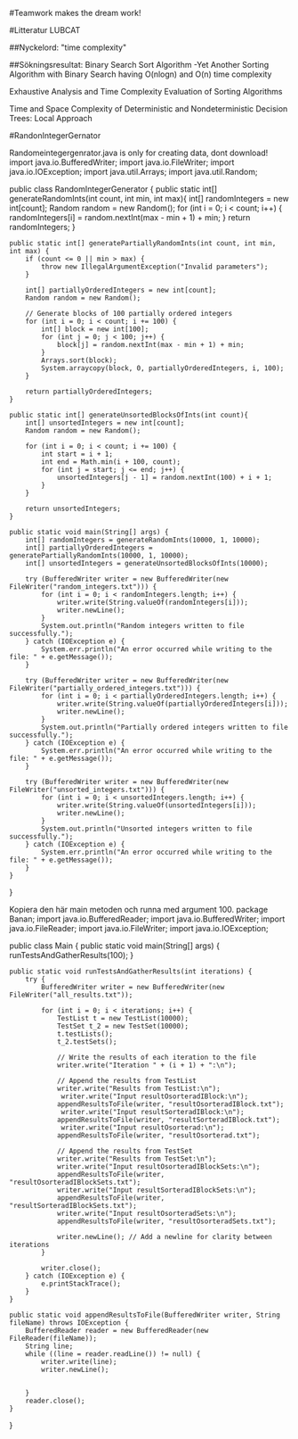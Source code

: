 #Teamwork makes the dream work!


#Litteratur LUBCAT

##Nyckelord: 
"time complexity"

##Sökningsresultat:
Binary Search Sort Algorithm -Yet Another Sorting Algorithm with Binary Search having O(nlogn) and O(n) time complexity

Exhaustive Analysis and Time Complexity Evaluation of Sorting Algorithms

Time and Space Complexity of Deterministic and Nondeterministic Decision Trees: Local Approach




















#RandonIntegerGernator

Randomeintegergenrator.java is only for creating data, dont download!
import java.io.BufferedWriter;
import java.io.FileWriter;
import java.io.IOException;
import java.util.Arrays;
import java.util.Random;

public class RandomIntegerGenerator {
    public static int[] generateRandomInts(int count, int min, int max){
        int[] randomIntegers = new int[count];
        Random random = new Random();
        for (int i = 0; i < count; i++) {
            randomIntegers[i] = random.nextInt(max - min + 1) + min;
        }
        return randomIntegers;
    }

    public static int[] generatePartiallyRandomInts(int count, int min, int max) {
        if (count <= 0 || min > max) {
            throw new IllegalArgumentException("Invalid parameters");
        }

        int[] partiallyOrderedIntegers = new int[count];
        Random random = new Random();

        // Generate blocks of 100 partially ordered integers
        for (int i = 0; i < count; i += 100) {
            int[] block = new int[100];
            for (int j = 0; j < 100; j++) {
                block[j] = random.nextInt(max - min + 1) + min;
            }
            Arrays.sort(block);
            System.arraycopy(block, 0, partiallyOrderedIntegers, i, 100);
        }

        return partiallyOrderedIntegers;
    }

    public static int[] generateUnsortedBlocksOfInts(int count){
        int[] unsortedIntegers = new int[count];
        Random random = new Random();

        for (int i = 0; i < count; i += 100) {
            int start = i + 1;
            int end = Math.min(i + 100, count);
            for (int j = start; j <= end; j++) {
                unsortedIntegers[j - 1] = random.nextInt(100) + i + 1;
            }
        }

        return unsortedIntegers;
    }

    public static void main(String[] args) {
        int[] randomIntegers = generateRandomInts(10000, 1, 10000);
        int[] partiallyOrderedIntegers = generatePartiallyRandomInts(10000, 1, 10000);
        int[] unsortedIntegers = generateUnsortedBlocksOfInts(10000);

        try (BufferedWriter writer = new BufferedWriter(new FileWriter("random_integers.txt"))) {
            for (int i = 0; i < randomIntegers.length; i++) {
                writer.write(String.valueOf(randomIntegers[i]));
                writer.newLine();
            }
            System.out.println("Random integers written to file successfully.");
        } catch (IOException e) {
            System.err.println("An error occurred while writing to the file: " + e.getMessage());
        }

        try (BufferedWriter writer = new BufferedWriter(new FileWriter("partially_ordered_integers.txt"))) {
            for (int i = 0; i < partiallyOrderedIntegers.length; i++) {
                writer.write(String.valueOf(partiallyOrderedIntegers[i]));
                writer.newLine();
            }
            System.out.println("Partially ordered integers written to file successfully.");
        } catch (IOException e) {
            System.err.println("An error occurred while writing to the file: " + e.getMessage());
        }

        try (BufferedWriter writer = new BufferedWriter(new FileWriter("unsorted_integers.txt"))) {
            for (int i = 0; i < unsortedIntegers.length; i++) {
                writer.write(String.valueOf(unsortedIntegers[i]));
                writer.newLine();
            }
            System.out.println("Unsorted integers written to file successfully.");
        } catch (IOException e) {
            System.err.println("An error occurred while writing to the file: " + e.getMessage());
        }
    }
}

Kopiera den här main metoden och runna med argument 100. package Banan;
import java.io.BufferedReader;
import java.io.BufferedWriter;
import java.io.FileReader;
import java.io.FileWriter;
import java.io.IOException;

public class Main {
    public static void main(String[] args) {
        runTestsAndGatherResults(100);
    }

    public static void runTestsAndGatherResults(int iterations) {
        try {
            BufferedWriter writer = new BufferedWriter(new FileWriter("all_results.txt"));

            for (int i = 0; i < iterations; i++) {
                TestList t = new TestList(10000);
                TestSet t_2 = new TestSet(10000);
                t.testLists();
                t_2.testSets();

                // Write the results of each iteration to the file
                writer.write("Iteration " + (i + 1) + ":\n");

                // Append the results from TestList
                writer.write("Results from TestList:\n");
                 writer.write("Input resultOsorteradIBlock:\n");
                appendResultsToFile(writer, "resultOsorteradIBlock.txt");
                 writer.write("Input resultSorteradIBlock:\n");
                appendResultsToFile(writer, "resultSorteradIBlock.txt");
                 writer.write("Input resultOsorterad:\n");
                appendResultsToFile(writer, "resultOsorterad.txt");

                // Append the results from TestSet
                writer.write("Results from TestSet:\n");
                writer.write("Input resultOsorteradIBlockSets:\n");
                appendResultsToFile(writer, "resultOsorteradIBlockSets.txt");
                writer.write("Input resultSorteradIBlockSets:\n");
                appendResultsToFile(writer, "resultSorteradIBlockSets.txt");
                writer.write("Input resultOsorteradSets:\n");
                appendResultsToFile(writer, "resultOsorteradSets.txt");

                writer.newLine(); // Add a newline for clarity between iterations
            }

            writer.close();
        } catch (IOException e) {
            e.printStackTrace();
        }
    }

    public static void appendResultsToFile(BufferedWriter writer, String fileName) throws IOException {
        BufferedReader reader = new BufferedReader(new FileReader(fileName));
        String line;
        while ((line = reader.readLine()) != null) {
            writer.write(line);
            writer.newLine();

            
        }
        reader.close();
    }
}

